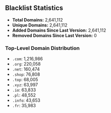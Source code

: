 ## Blacklist Statistics

- **Total Domains:** 2,641,112
- **Unique Domains:** 2,641,112
- **Added Domains Since Last Version:** 2,641,112
- **Removed Domains Since Last Version:** 0

### Top-Level Domain Distribution

-  `.com`: 1,216,986
-  `.org`: 220,058
-  `.net`: 160,474
-  `.shop`: 76,808
-  `.top`: 68,005
-  `.xyz`: 63,997
-  `.io`: 63,833
-  `.pl`: 48,552
-  `.info`: 43,653
-  `.fr`: 35,983
